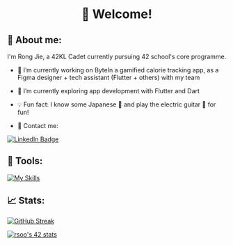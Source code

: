 <div id="header" align="center">

  <h1>
  👋 Welcome!   
  </h1>
</div>

## 🤔 About me:
I'm Rong Jie, a 42KL Cadet currently pursuing 42 school's core programme.

- 🔭 I’m currently working on ByteIn a gamified calorie tracking app, as a Figma designer + tech assistant (Flutter + others) with my team
- 🌱 I’m currently exploring app development with Flutter and Dart
- 💡 Fun fact: I know some Japanese 🗾 and play the electric guitar 🎸 for fun!

- 📢 Contact me:
<div id="badges">
  <a href="[your-linkedin-URL](https://www.linkedin.com/in/rong-jie-soo-2b7571181/)">
    <img src="https://img.shields.io/badge/LinkedIn-blue?style=for-the-badge&logo=linkedin&logoColor=white" alt="LinkedIn Badge"/>
  </a>
</div>


## 🧰 Tools:
[![My Skills](https://skillicons.dev/icons?i=c,cpp,flutter,dart,figma,godot,py,bash,git,linux,vim,vscode&perline=15)](https://skillicons.dev)

## 📈 Stats:
[![GitHub Streak](https://streak-stats.demolab.com?user=rsoo23&theme=prussian)](https://git.io/streak-stats)

[![rsoo's 42 stats](https://badge.mediaplus.ma/darkblue/rsoo?1337Badge=off&UM6P=off)](https://github.com/oakoudad/badge42)



<!--
**rsoo23/rsoo23** is a ✨ _special_ ✨ repository because its `README.md` (this file) appears on your GitHub profile.

Here are some ideas to get you started:

- 👯 I’m looking to collaborate on ...
- 🤔 I’m looking for help with ...
- 💬 Ask me about ...
- 📫 How to reach me: ...
- 😄 Pronouns: ...
-->
